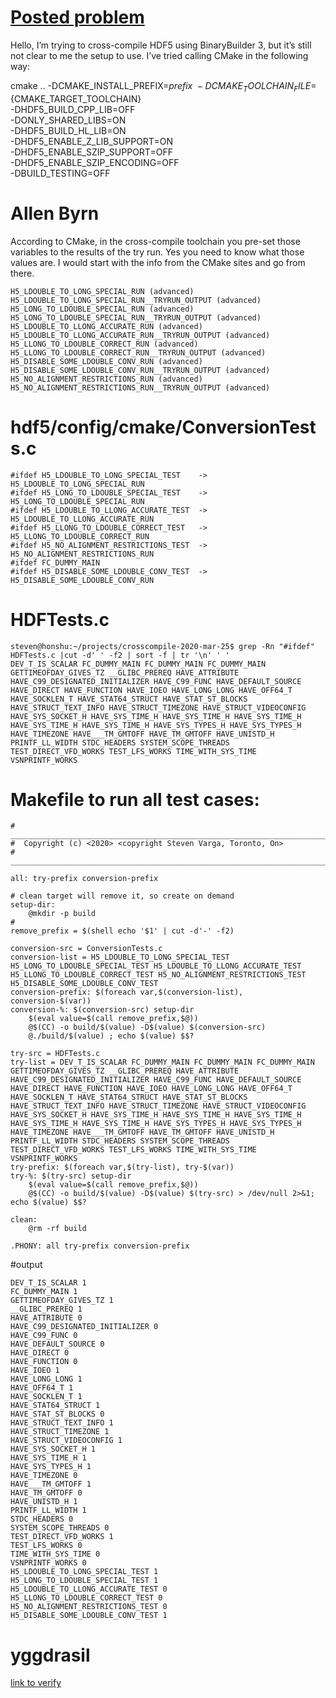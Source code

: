 # [Posted problem](https://forum.hdfgroup.org/t/cross-compiling-for-windows/6735)

Hello, I’m trying to cross-compile HDF5 using BinaryBuilder 3, but it’s still not clear to me the setup to use. I’ve tried calling CMake in the following way:

cmake .. -DCMAKE_INSTALL_PREFIX=${prefix} \
    -DCMAKE_TOOLCHAIN_FILE=${CMAKE_TARGET_TOOLCHAIN} \
    -DHDF5_BUILD_CPP_LIB=OFF \
    -DONLY_SHARED_LIBS=ON \
    -DHDF5_BUILD_HL_LIB=ON \
    -DHDF5_ENABLE_Z_LIB_SUPPORT=ON \
    -DHDF5_ENABLE_SZIP_SUPPORT=OFF \
    -DHDF5_ENABLE_SZIP_ENCODING=OFF \
    -DBUILD_TESTING=OFF

# Allen Byrn
According to CMake, in the cross-compile toolchain you pre-set those variables to the results of the try run. Yes you need to know what those values are. I would start with the info from the CMake sites and go from there.
```
H5_LDOUBLE_TO_LONG_SPECIAL_RUN (advanced)
H5_LDOUBLE_TO_LONG_SPECIAL_RUN__TRYRUN_OUTPUT (advanced)
H5_LONG_TO_LDOUBLE_SPECIAL_RUN (advanced)
H5_LONG_TO_LDOUBLE_SPECIAL_RUN__TRYRUN_OUTPUT (advanced)
H5_LDOUBLE_TO_LLONG_ACCURATE_RUN (advanced)
H5_LDOUBLE_TO_LLONG_ACCURATE_RUN__TRYRUN_OUTPUT (advanced)
H5_LLONG_TO_LDOUBLE_CORRECT_RUN (advanced)
H5_LLONG_TO_LDOUBLE_CORRECT_RUN__TRYRUN_OUTPUT (advanced)
H5_DISABLE_SOME_LDOUBLE_CONV_RUN (advanced)
H5_DISABLE_SOME_LDOUBLE_CONV_RUN__TRYRUN_OUTPUT (advanced)
H5_NO_ALIGNMENT_RESTRICTIONS_RUN (advanced)
H5_NO_ALIGNMENT_RESTRICTIONS_RUN__TRYRUN_OUTPUT (advanced)
```

# hdf5/config/cmake/ConversionTests.c

```
#ifdef H5_LDOUBLE_TO_LONG_SPECIAL_TEST    -> H5_LDOUBLE_TO_LONG_SPECIAL_RUN
#ifdef H5_LONG_TO_LDOUBLE_SPECIAL_TEST    -> H5_LONG_TO_LDOUBLE_SPECIAL_RUN
#ifdef H5_LDOUBLE_TO_LLONG_ACCURATE_TEST  -> H5_LDOUBLE_TO_LLONG_ACCURATE_RUN
#ifdef H5_LLONG_TO_LDOUBLE_CORRECT_TEST   -> H5_LLONG_TO_LDOUBLE_CORRECT_RUN
#ifdef H5_NO_ALIGNMENT_RESTRICTIONS_TEST  -> H5_NO_ALIGNMENT_RESTRICTIONS_RUN
#ifdef FC_DUMMY_MAIN
#ifdef H5_DISABLE_SOME_LDOUBLE_CONV_TEST  -> H5_DISABLE_SOME_LDOUBLE_CONV_RUN
```

#  HDFTests.c
```
steven@honshu:~/projects/crosscompile-2020-mar-25$ grep -Rn "#ifdef" HDFTests.c |cut -d' ' -f2 | sort -f | tr '\n' ' ' 
DEV_T_IS_SCALAR FC_DUMMY_MAIN FC_DUMMY_MAIN FC_DUMMY_MAIN GETTIMEOFDAY_GIVES_TZ __GLIBC_PREREQ HAVE_ATTRIBUTE HAVE_C99_DESIGNATED_INITIALIZER HAVE_C99_FUNC HAVE_DEFAULT_SOURCE HAVE_DIRECT HAVE_FUNCTION HAVE_IOEO HAVE_LONG_LONG HAVE_OFF64_T HAVE_SOCKLEN_T HAVE_STAT64_STRUCT HAVE_STAT_ST_BLOCKS HAVE_STRUCT_TEXT_INFO HAVE_STRUCT_TIMEZONE HAVE_STRUCT_VIDEOCONFIG HAVE_SYS_SOCKET_H HAVE_SYS_TIME_H HAVE_SYS_TIME_H HAVE_SYS_TIME_H HAVE_SYS_TIME_H HAVE_SYS_TIME_H HAVE_SYS_TYPES_H HAVE_SYS_TYPES_H HAVE_TIMEZONE HAVE___TM_GMTOFF HAVE_TM_GMTOFF HAVE_UNISTD_H PRINTF_LL_WIDTH STDC_HEADERS SYSTEM_SCOPE_THREADS TEST_DIRECT_VFD_WORKS TEST_LFS_WORKS TIME_WITH_SYS_TIME VSNPRINTF_WORKS
```
# Makefile to run all test cases:
```
#  _____________________________________________________________________________
#  Copyright (c) <2020> <copyright Steven Varga, Toronto, On>
#  _____________________________________________________________________________

all: try-prefix conversion-prefix

# clean target will remove it, so create on demand
setup-dir:
	@mkdir -p build
# 
remove_prefix = $(shell echo '$1' | cut -d'-' -f2)

conversion-src = ConversionTests.c
conversion-list = H5_LDOUBLE_TO_LONG_SPECIAL_TEST H5_LONG_TO_LDOUBLE_SPECIAL_TEST H5_LDOUBLE_TO_LLONG_ACCURATE_TEST 	H5_LLONG_TO_LDOUBLE_CORRECT_TEST H5_NO_ALIGNMENT_RESTRICTIONS_TEST H5_DISABLE_SOME_LDOUBLE_CONV_TEST
conversion-prefix: $(foreach var,$(conversion-list), conversion-$(var))
conversion-%: $(conversion-src) setup-dir
	$(eval value=$(call remove_prefix,$@))
	@$(CC) -o build/$(value) -D$(value) $(conversion-src)
	@./build/$(value) ; echo $(value) $$?

try-src = HDFTests.c
try-list = DEV_T_IS_SCALAR FC_DUMMY_MAIN FC_DUMMY_MAIN FC_DUMMY_MAIN GETTIMEOFDAY_GIVES_TZ __GLIBC_PREREQ HAVE_ATTRIBUTE HAVE_C99_DESIGNATED_INITIALIZER HAVE_C99_FUNC HAVE_DEFAULT_SOURCE HAVE_DIRECT HAVE_FUNCTION HAVE_IOEO HAVE_LONG_LONG HAVE_OFF64_T HAVE_SOCKLEN_T HAVE_STAT64_STRUCT HAVE_STAT_ST_BLOCKS HAVE_STRUCT_TEXT_INFO HAVE_STRUCT_TIMEZONE HAVE_STRUCT_VIDEOCONFIG HAVE_SYS_SOCKET_H HAVE_SYS_TIME_H HAVE_SYS_TIME_H HAVE_SYS_TIME_H HAVE_SYS_TIME_H HAVE_SYS_TIME_H HAVE_SYS_TYPES_H HAVE_SYS_TYPES_H HAVE_TIMEZONE HAVE___TM_GMTOFF HAVE_TM_GMTOFF HAVE_UNISTD_H PRINTF_LL_WIDTH STDC_HEADERS SYSTEM_SCOPE_THREADS TEST_DIRECT_VFD_WORKS TEST_LFS_WORKS TIME_WITH_SYS_TIME VSNPRINTF_WORKS
try-prefix: $(foreach var,$(try-list), try-$(var))
try-%: $(try-src) setup-dir
	$(eval value=$(call remove_prefix,$@))
	@$(CC) -o build/$(value) -D$(value) $(try-src) > /dev/null 2>&1; echo $(value) $$?

clean: 
	@rm -rf build 

.PHONY: all try-prefix conversion-prefix 
```


#output
```
DEV_T_IS_SCALAR 1
FC_DUMMY_MAIN 1
GETTIMEOFDAY_GIVES_TZ 1
__GLIBC_PREREQ 1
HAVE_ATTRIBUTE 0
HAVE_C99_DESIGNATED_INITIALIZER 0
HAVE_C99_FUNC 0
HAVE_DEFAULT_SOURCE 0
HAVE_DIRECT 0
HAVE_FUNCTION 0
HAVE_IOEO 1
HAVE_LONG_LONG 1
HAVE_OFF64_T 1
HAVE_SOCKLEN_T 1
HAVE_STAT64_STRUCT 1
HAVE_STAT_ST_BLOCKS 0
HAVE_STRUCT_TEXT_INFO 1
HAVE_STRUCT_TIMEZONE 1
HAVE_STRUCT_VIDEOCONFIG 1
HAVE_SYS_SOCKET_H 1
HAVE_SYS_TIME_H 1
HAVE_SYS_TYPES_H 1
HAVE_TIMEZONE 0
HAVE___TM_GMTOFF 1
HAVE_TM_GMTOFF 0
HAVE_UNISTD_H 1
PRINTF_LL_WIDTH 1
STDC_HEADERS 0
SYSTEM_SCOPE_THREADS 0
TEST_DIRECT_VFD_WORKS 1
TEST_LFS_WORKS 0
TIME_WITH_SYS_TIME 0
VSNPRINTF_WORKS 0
H5_LDOUBLE_TO_LONG_SPECIAL_TEST 1
H5_LONG_TO_LDOUBLE_SPECIAL_TEST 1
H5_LDOUBLE_TO_LLONG_ACCURATE_TEST 0
H5_LLONG_TO_LDOUBLE_CORRECT_TEST 0
H5_NO_ALIGNMENT_RESTRICTIONS_TEST 0
H5_DISABLE_SOME_LDOUBLE_CONV_TEST 1
```


# yggdrasil

[link to verify ](https://dev.azure.com/JuliaPackaging/Yggdrasil/_build/results?buildId=1875&view=logs&jobId=96c13d9d-dfd2-51e5-2f76-4a0b3ce09abc&j=12ccd875-e8f0-581b-fff0-8691ac4a723e&t=5d41454d-3d34-5660-28ce-3cc8d5123f5e)
